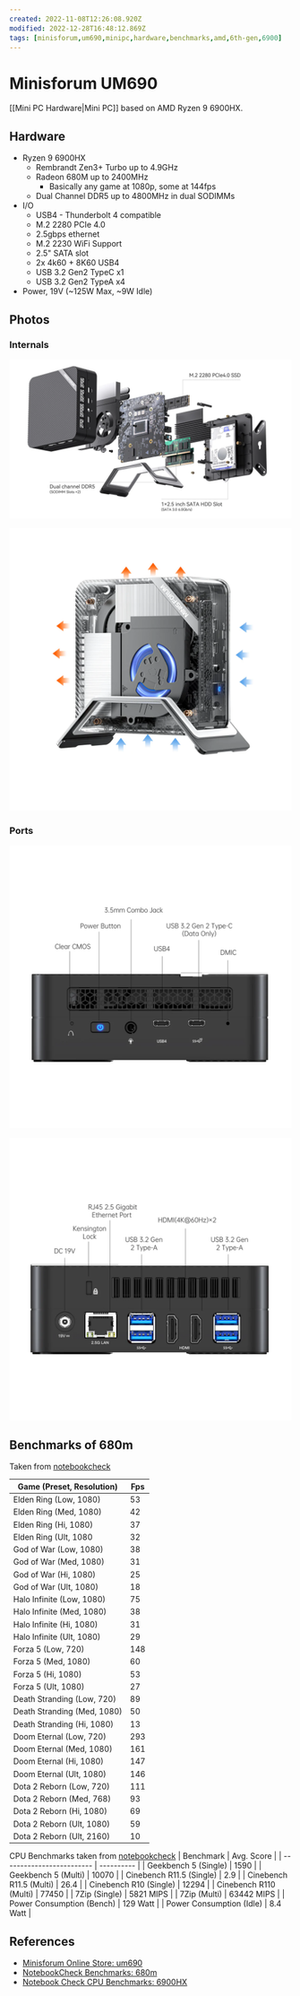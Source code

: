 ```yaml
---
created: 2022-11-08T12:26:08.920Z
modified: 2022-12-28T16:48:12.869Z
tags: [minisforum,um690,minipc,hardware,benchmarks,amd,6th-gen,6900]
---
```

# Minisforum UM690

[[Mini PC Hardware|Mini PC]] based on AMD Ryzen 9 6900HX.

## Hardware

* Ryzen 9 6900HX
  * Rembrandt Zen3+ Turbo up to 4.9GHz
  * Radeon 680M up to 2400MHz
    * Basically any game at 1080p, some at 144fps
  * Dual Channel DDR5 up to 4800MHz in dual SODIMMs
* I/O
  * USB4 - Thunderbolt 4 compatible
  * M.2 2280 PCIe 4.0
  * 2.5gbps ethernet
  * M.2 2230 WiFi Support
  * 2.5" SATA slot
  * 2x 4k60 + 8K60 USB4
  * USB 3.2 Gen2 TypeC x1
  * USB 3.2 Gen2 TypeA x4
* Power, 19V (~125W Max, ~9W Idle)

## Photos

### Internals

![exploded diagram of um690](pics/2022-11-08-13-39-21.png)

![heatsink of um690](pics/2022-11-08-13-41-15.png)

### Ports

![um690 front ports](2022-11-08-13-43-03.png)

![um690 back ports](2022-11-08-13-44-17.png)

## Benchmarks of 680m

Taken from [notebookcheck][notebookcheck-680m-benchmarks]

| Game (Preset, Resolution)    | Fps |
| ---------------------------- | --- |
| Elden Ring  (Low, 1080)      | 53  |
| Elden Ring  (Med, 1080)      | 42  |
| Elden Ring  (Hi, 1080)       | 37  |
| Elden Ring  (Ult, 1080       | 32  |
| God of War  (Low, 1080)      | 38  |
| God of War  (Med, 1080)      | 31  |
| God of War  (Hi, 1080)       | 25  |
| God of War  (Ult, 1080)      | 18  |
| Halo Infinite  (Low, 1080)   | 75  |
| Halo Infinite  (Med, 1080)   | 38  |
| Halo Infinite  (Hi, 1080)    | 31  |
| Halo Infinite  (Ult, 1080)   | 29  |
| Forza 5  (Low, 720)          | 148 |
| Forza 5  (Med, 1080)         | 60  |
| Forza 5  (Hi, 1080)          | 53  |
| Forza 5  (Ult, 1080)         | 27  |
| Death Stranding  (Low, 720)  | 89  |
| Death Stranding  (Med, 1080) | 50  |
| Death Stranding  (Hi, 1080)  | 13  |
| Doom Eternal  (Low, 720)     | 293 |
| Doom Eternal  (Med, 1080)    | 161 |
| Doom Eternal  (Hi, 1080)     | 147 |
| Doom Eternal  (Ult, 1080)    | 146 |
| Dota 2 Reborn  (Low, 720)    | 111 |
| Dota 2 Reborn  (Med, 768)    | 93  |
| Dota 2 Reborn  (Hi, 1080)    | 69  |
| Dota 2 Reborn  (Ult, 1080)   | 59  |
| Dota 2 Reborn  (Ult, 2160)   | 10  |

CPU Benchmarks taken from [notebookcheck][notebookcheck-benchmarks-6900hx]
| Benchmark                 | Avg. Score |
| ------------------------- | ---------- |
| Geekbench 5 (Single)      | 1590       |
| Geekbench 5 (Multi)       | 10070      |
| Cinebench R11.5 (Single)  | 2.9        |
| Cinebench R11.5 (Multi)   | 26.4       |
| Cinebench R10 (Single)    | 12294      |
| Cinebench R110 (Multi)    | 77450      |
| 7Zip (Single)             | 5821 MIPS  |
| 7Zip (Multi)              | 63442 MIPS |
| Power Consumption (Bench) | 129 Watt   |
| Power Consumption (Idle)  | 8.4 Watt   |

## References

* [Minisforum Online Store: um690][minisforum-store-um690]
* [NotebookCheck Benchmarks: 680m][notebookcheck-680m-benchmarks]
* [Notebook Check CPU Benchmarks: 6900HX][notebookcheck-benchmarks-6900hx]

<!-- Hidden references -->
[minisforum-store-um690]: https://store.minisforum.com/collections/amd-®-ryzen-®/products/minisforum-um590?variant=43399608729845 "Minisforum Online Store: um690"
[notebookcheck-680m-benchmarks]: https://www.notebookcheck.net/AMD-Radeon-680M-GPU-Benchmarks-and-Specs.589860.0.html "NotebookCheck Benchmarks: 680m"
[notebookcheck-benchmarks-6900hx]: https://www.notebookcheck.net/AMD-Ryzen-9-6900HX-Processor-Benchmarks-and-Specs.589858.0.html "Notebook Check CPU Benchmarks: 6900HX"
